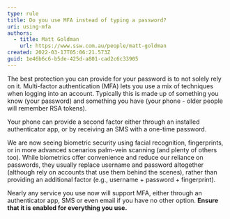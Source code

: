 ```yaml
---
type: rule
title: Do you use MFA instead of typing a password?
uri: using-mfa
authors:
  - title: Matt Goldman
    url: https://www.ssw.com.au/people/matt-goldman
created: 2022-03-17T05:06:21.573Z
guid: 1e46b6c6-b5de-425d-a801-cad2c6c33905
---
```

The best protection you can provide for your password is to not solely rely on it. Multi-factor authentication (MFA) lets you use a mix of techniques when logging into an account. Typically this is made up of something you know (your password) and something you have (your phone - older people will remember RSA tokens).
            
<!--endintro-->

Your phone can provide a second factor either through an installed authenticator app, or by receiving an SMS with a one-time password.

We are now seeing biometric security using facial recognition, fingerprints, or in more advanced scenarios palm-vein scanning (and plenty of others too). While biometrics offer convenience and reduce our reliance on passwords, they usually replace username and password altogether (although rely on accounts that use them behind the scenes), rather than providing an additional factor (e.g., username + password + fingerprint).

Nearly any service you use now will support MFA, either through an authenticator app, SMS or even email if you have no other option.   **Ensure that it is enabled for everything you use.**
